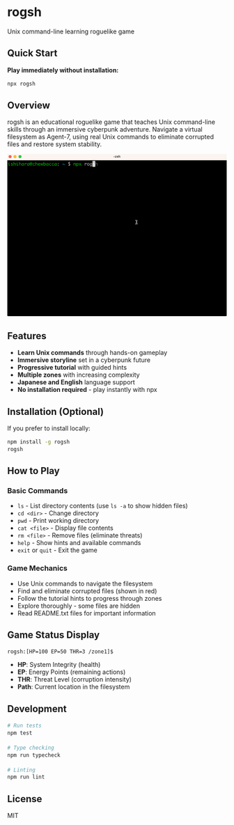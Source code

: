 # rogsh

Unix command-line learning roguelike game

## Quick Start

**Play immediately without installation:**

```bash
npx rogsh
```

## Overview

rogsh is an educational roguelike game that teaches Unix command-line skills through an immersive cyberpunk adventure. Navigate a virtual filesystem as Agent-7, using real Unix commands to eliminate corrupted files and restore system stability.

![](rogsh.gif)

## Features

- **Learn Unix commands** through hands-on gameplay
- **Immersive storyline** set in a cyberpunk future
- **Progressive tutorial** with guided hints
- **Multiple zones** with increasing complexity
- **Japanese and English** language support
- **No installation required** - play instantly with npx

## Installation (Optional)

If you prefer to install locally:

```bash
npm install -g rogsh
rogsh
```

## How to Play

### Basic Commands

- `ls` - List directory contents (use `ls -a` to show hidden files)
- `cd <dir>` - Change directory
- `pwd` - Print working directory
- `cat <file>` - Display file contents
- `rm <file>` - Remove files (eliminate threats)
- `help` - Show hints and available commands
- `exit` or `quit` - Exit the game

### Game Mechanics

- Use Unix commands to navigate the filesystem
- Find and eliminate corrupted files (shown in red)
- Follow the tutorial hints to progress through zones
- Explore thoroughly - some files are hidden
- Read README.txt files for important information

## Game Status Display

```
rogsh:[HP=100 EP=50 THR=3 /zone1]$
```

- **HP**: System Integrity (health)
- **EP**: Energy Points (remaining actions)
- **THR**: Threat Level (corruption intensity)
- **Path**: Current location in the filesystem

## Development

```bash
# Run tests
npm test

# Type checking
npm run typecheck

# Linting
npm run lint
```

## License

MIT
